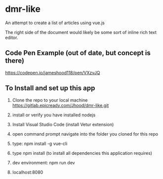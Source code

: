 # dmr-like

An attempt to create a list of articles using vue.js

The right side of the document would likely be some sort of inline rich text 
editor.

## Code Pen Example (out of date, but concept is there)

https://codepen.io/jameshood118/pen/VXzvJQ



## To Install and set up this app
1. Clone the repo to your local machine
https://gitlab.epicready.com/Jhood/dmr-like.git

1. install or verify you have installed nodejs

1. Install Visual Studio Code (install Vetur extension)

1. open command prompt navigate into the folder you cloned for this repo

1. type: npm install -g vue-cli

1. type npm install (to install all dependencies this application requires)

1. dev environment: npm run dev

1. localhost:8080

